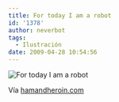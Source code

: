 ```yaml
---
title: For today I am a robot
id: '1378'
author: neverbot
tags:
  - Ilustración
date: 2009-04-28 10:54:56
---
```


![For today I am a robot](./i-am-a-robot.jpg "For today I am a robot")

Vía [hamandheroin.com](http://www.hamandheroin.com/post/100899193)